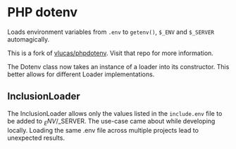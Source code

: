 PHP dotenv
==========

Loads environment variables from `.env` to `getenv()`, `$_ENV` and
`$_SERVER` automagically.

This is a fork of [vlucas/phpdotenv](https://github.com/vlucas/phpdotenv). Visit that repo for more information.

The Dotenv class now takes an instance of a loader into its constructor. This better allows for different Loader implementations.

InclusionLoader
---------------
The InclusionLoader allows only the values listed in the `include.env` file to be added to $_ENV/$_SERVER. The use-case came about while developing locally. Loading the same .env file across multiple projects lead to unexpected results.